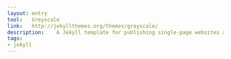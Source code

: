 ```yaml
---
layout: entry
tool:	Greyscale
link:	http://jekyllthemes.org/themes/grayscale/
description:	A Jekyll template for publishing single-page websites and articles that are incredibly readable and fully responsive
tags:
- jekyll	
---
```

